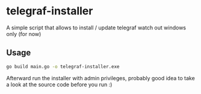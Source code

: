 # telegraf-installer
A simple script that allows to install / update telegraf
watch out windows only (for now)

## Usage
```bash
go build main.go -o telegraf-installer.exe
```

Afterward run the installer with admin privileges, probably good idea to take a look at the source code before you run :)